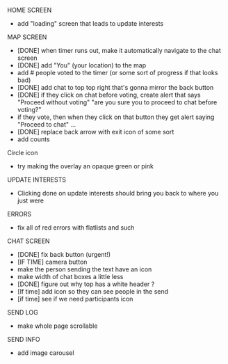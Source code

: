 HOME SCREEN
- add "loading" screen that leads to update interests

MAP SCREEN
- [DONE] when timer runs out, make it automatically navigate to the chat screen
- [DONE] add "You" (your location) to the map
- add # people voted to the timer (or some sort of progress if that looks bad)
- [DONE] add chat to top top right that's gonna mirror the back button
- [DONE] if they click on chat before voting, create alert that says "Proceed without voting" "are you sure you to proceed to chat before voting?" 
- if they vote, then when they click on that button they get alert saying "Proceed to chat" ...
- [DONE] replace back arrow with exit icon of some sort
- add counts

Circle icon
- try making the overlay an opaque green or pink

UPDATE INTERESTS
- Clicking done on update interests should bring you back to where you just were

ERRORS
- fix all of red errors with flatlists and such

CHAT SCREEN
- [DONE] fix back button (urgent!)
- [IF TIME] camera button
- make the person sending the text have an icon
- make width of chat boxes a little less
- [DONE] figure out why top has a white header ?
- [If time] add icon so they can see people in the send 
- [if time] see if we need participants icon

SEND LOG
- make whole page scrollable

SEND INFO
- add image carousel